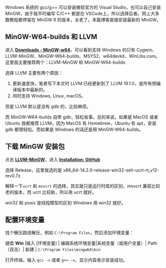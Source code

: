 Windows 系统的 gcc/g++ 可以安装微软官方的 Visual Studio，也可以自己安装 MinGW，由于我平时编写 C/C++ 都是在 VSCode上，所以选择后者。网上大多数教程都停留在 MinGW 8 的版本，太老了。本篇博客直接安装最新的 MinGW。

## MinGW-W64-builds 和 LLVM

进入 **[Downloads - MinGW-w64](https://www.mingw-w64.org/downloads/)**，可以看到支持 Windows 的只有 Cygwin、LLVM-MinGW、MinGW-W64-builds、MSYS2、w64devkit、WinLibs.com。这里我主要推荐两个：LLVM-MinGW 和 MinGW-W64-builds

选择 LLVM 主要有两个原因：

1.   更新速度快，笔者写下本文时 LLVM 已经更新到了 LLVM 19.1.0，是所有预编译版本中最新的。
2.   同时支持 Windows, Linux, macOS。

但是 LLVM 默认是没有 gdb 的，比较麻烦。

而  MinGW-W64-builds 自带 gdb，轻松省事。总的来说，如果是 MacOS 或者 Ubuntu 我都推荐 LLVM，因为 MacOS 有 Homebrew，Ubuntu 有 apt，安装 gdb 都很轻松。而如果是 Windows 的话还是用 MinGW-W64-builds。

## 下载 MinGW 安装包

点击 **[LLVM-MinGW](https://www.mingw-w64.org/downloads/#llvm-mingw)**，进入 **[Installation: GitHub](https://github.com/mstorsjo/llvm-mingw/releases)**

选择 Release，这里我选的是 x86_64-14.2.0-release-win32-seh-ucrt-rt_v12-rev0.7z

解释一下`ucrt` 和 `msvcrt` 的选择，其实就只是运行时库的区别，msvcrt 兼容比较老的版本，而 ucrt 比较新，所以用 ucrt 就好。

win32 和 posix 是线程模型的区别 Windows 用 win32 就好。

## 配置环境变量

找个解压路径解压，例如 `C:\Program Files`，然后添加环境变量：

键盘 **Win** |输入 [环境变量] | 编辑系统环境变量|系统变量（或用户变量）| Path（双击）| 新建 | `C:\Program Files\mingw64\bin`

打开终端，输入 `gcc -v` 或者 `g++ -v`，显示内容表示安装成功。

